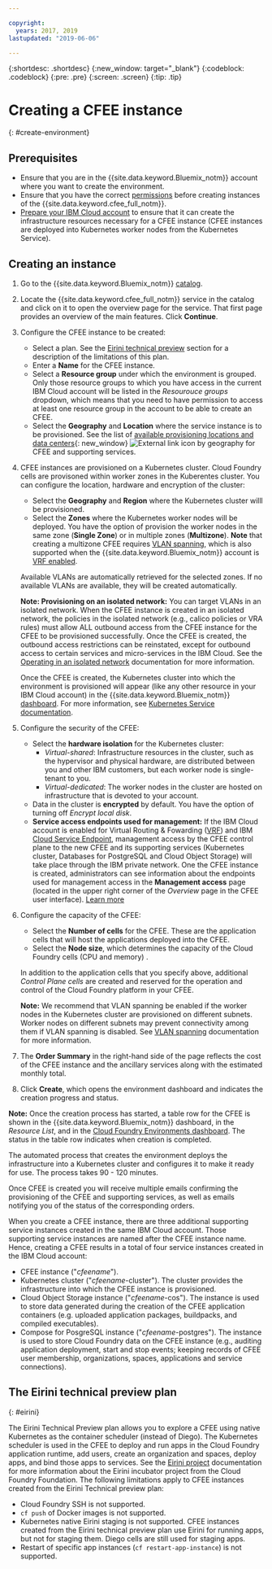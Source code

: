 ```yaml
---

copyright:
  years: 2017, 2019
lastupdated: "2019-06-06"

---
```


{:shortdesc: .shortdesc}
{:new_window: target="_blank"}
{:codeblock: .codeblock}
{:pre: .pre}
{:screen: .screen}
{:tip: .tip}

# Creating a CFEE instance
{: #create-environment}

## Prerequisites
* Ensure that you are in the {{site.data.keyword.Bluemix_notm}} account where you want to create the environment.
* Ensure that you have the correct [permissions](https://cloud.ibm.com/docs/cloud-foundry?topic=cloud-foundry-permissions
) before creating instances of the {{site.data.keyword.cfee_full_notm}}. 
* [Prepare your IBM Cloud account](https://cloud.ibm.com/docs/cloud-foundry/prepare-account.html) to ensure that it can create the infrastructure resources necessary for a CFEE instance (CFEE instances are deployed into Kubernetes worker nodes from the Kubernetes Service).  

## Creating an instance
1.  Go to the {{site.data.keyword.Bluemix_notm}} [catalog](https://cloud.ibm.com/catalog).

2.  Locate the {{site.data.keyword.cfee_full_notm}} service in the catalog and click on it to open the overview page for the service.  That first page provides an overview of the main features. Click **Continue**.

3.  Configure the CFEE instance to be created:
    * Select a plan. See the [Eirini technical preview](https://cloud.ibm.com/docs/cloud-foundry?topic=cloud-foundry-create-environment#create-environment#eirini) section for a description of the limitations of this plan.
    * Enter a **Name** for the CFEE instance.
    * Select a **Resource group** under which the environment is grouped. Only those resource groups to which you have access in the current IBM Cloud account will be listed in the _Resourouce groups_ dropdown, which means that you need to have permission to access at least one resource group in the account to be able to create an CFEE.
    * Select the **Geography** and **Location** where the service instance is to be provisioned. See the list of [available provisioning locations and data centers](https://cloud.ibm.com/catalog/docs/cloud-foundry/index.html#provisioning-targets){: new_window} ![External link icon](../icons/launch-glyph.svg "External link icon") by geography for CFEE and supporting services. 

4. CFEE instances are provisioned on a Kubernetes cluster. Cloud Foundry cells are provisoned within worker zones in the Kuberentes cluster. You can configure the location, hardware and encryption of the cluster:
    * Select the **Geography** and **Region** where the Kubernetes cluster willl be provisioned.
    * Select the **Zones** where the Kubernetes worker nodes will be deployed. You have the option of provision the worker nodes in the same zone (**Single Zone**) or in multiple zones (**Multizone**).  **Note** that creating a multizone CFEE requires [VLAN spanning](https://cloud.ibm.com/docs/containers?topic=containers-subnets#vlan-spanning), which is also supported when the {{site.data.keyword.Bluemix_notm}} account is [VRF enabled](https://cloud.ibm.com/docs/infrastructure/direct-link/vrf-on-ibm-cloud.html#overview-of-virtual-routing-and-forwarding-vrf-on-ibm-cloud).
    
    Available VLANs are automatically retrieved for the selected zones. If no available VLANs are available, they will be created automatically.
    
    **Note: Provisioning on an isolated network:** You can target VLANs in an isolated network. When the CFEE instance is created in an isolated network, the policies in the isolated network (e.g., calico policies or VRA rules) must allow ALL outbound access from the CFEE instance for the CFEE to be provisioned successfully. Once the CFEE is created, the outbound access restrictions can be reinstated, except for outbound access to certain services and micro-services in the IBM Cloud.  See the [Operating in an isolated network](https://cloud.ibm.com/docs/cloud-foundry?topic=cloud-foundry-isolated-network#isolated-network) documentation for more information.
    
    Once the CFEE is created, the Kubernetes cluster into which the environment is provisioned will appear (like any other resource in your IBM Cloud account) in the {{site.data.keyword.Bluemix_notm}} [dashboard](https://cloud.ibm.com/catalog/dashboard/apps/). For more information, see [Kubernetes Service documentation](https://cloud.ibm.com/catalog/docs/containers/cs_why.html#cs_ov).

5. Configure the security of the CFEE:
    * Select the **hardware isolation** for the Kubernetes cluster:   
      * _Virtual-shared_: Infrastructure resources in the cluster, such as the hypervisor and physical hardware, are distributed between you and other IBM customers, but each worker node is single-tenant to you.
      * _Virtual-dedicated_: The worker nodes in the cluster are hosted on infrastructure that is devoted to your account.
    * Data in the cluster is **encrypted** by default. You have the option of turning off _Encrypt local disk_.
    * **Service access endpoints used for management:** If the IBM Cloud account is enabled for Virtual Routing & Fowarding ([VRF](https://cloud.ibm.com/docs/infrastructure/direct-link?topic=direct-link-overview-of-virtual-routing-and-forwarding-vrf-on-ibm-cloud)) and IBM [Cloud Service Endpoint](https://cloud.ibm.com/docs/services/service-endpoint?topic=service-endpoint-getting-started#getting-started), management access by the CFEE control plane to the new CFEE and its supporting services (Kubernetes cluster, Databases for PostgreSQL and Cloud Object Storage) will take place through the IBM private network.  One the CFEE instance is created, administrators can see information about the endpoints used for management access in the **Management access** page (located in the upper right corner of the _Overview_ page in the CFEE user interface). [Learn more](https://cloud.ibm.com/docs/cloud-foundry?topic=cloud-foundry-isolated-network#private-access)

6.  Configure the capacity of the CFEE:
    * Select the **Number of cells** for the CFEE. These are the application cells that will host the applications deployed into the CFEE.  
    * Select the **Node size**, which determines the capacity of the Cloud Foundry cells (CPU and memory) .
    
    In addition to the application cells that you specify above, additional _Control Plane cells_ are created and reserved for the operation and control of the Cloud Foundry platform in your CFEE. 

    **Note:** We recommend that VLAN spanning be enabled if the worker nodes in the Kubernetes cluster are provisioned on different subnets.  Worker nodes on different subnets may prevent connectivity among them if VLAN spanning is disabled.  See [VLAN spanning](https://cloud.ibm.com/catalog/docs/containers/cs_subnets.html#vlan-spanning) documentation for more information.

7.  The **Order Summary** in the right-hand side of the page reflects the cost of the CFEE instance and the ancillary services along with the estimated monthly total.

8.  Click **Create**, which opens the environment dashboard and indicates the creation progress and status.

**Note:** Once the creation process has started, a table row for the CFEE is shown in the {{site.data.keyword.Bluemix_notm}} dashboard, in the _Resource List_, and in the [Cloud Foundry Environments dashboard](https://cloud.ibm.com/dashboard/cloudfoundry?filter=cf_environments).  The status in the table row indicates when creation is completed.

The automated process that creates the environment deploys the infrastructure into a Kubernetes cluster and configures it to make it ready for use. The process takes 90 - 120 minutes.

Once CFEE is created you will receive multiple emails confirming the provisioning of the CFEE and supporting services, as well as emails notifying you of the status of the corresponding orders.

When you create a CFEE instance, there are three additional supporting service instances created in the same IBM Cloud account. Those supporting service instances are named after the CFEE instance name. Hence, creating a CFEE results in a total of four service instances created in the IBM Cloud account:
* CFEE instance ("_cfeename_").
* Kubernetes cluster ("_cfeename_-cluster"). The cluster provides the infrastructure into which the CFEE instance is provisioned.
* Cloud Object Storage instance ("_cfeename_-cos"). The instance is used to store data generated during the creation of the CFEE application containers (e.g. uploaded application packages, buildpacks, and compiled executables).
* Compose for PosgreSQL instance ("_cfeename_-postgres"). The instance is used to store Cloud Foundry data on the CFEE instance (e.g., auditing application deployment, start and stop events; keeping records of CFEE user membership, organizations, spaces, applications and service connections). 

## The Eirini technical preview plan
{: #eirini}

 The Eirini Technical Preview plan allows you to explore a CFEE using native Kubernetes as the container scheduler (instead of Diego). The Kubernetes scheduler is used in the CFEE to deploy and run apps in the Cloud Foundry application runtime, add users, create an organization and spaces, deploy apps, and bind those apps to services. See the [Eirini project](https://www.cloudfoundry.org/project-eirini/) documentation for more information about the Eirini incubator project from the Cloud Foundry Foundation.
 The following limitations apply to CFEE instances created from the Eirini Technical preview plan:
 
* Cloud Foundry SSH is not supported.
* `cf push` of Docker images is not supported.
* Kubernetes native Eirini staging is not supported. CFEE instances created from the Eirini technical preview plan use Eirini for running apps, but not for staging them. Diego cells are still used for staging apps.
* Restart of specific app instances (`cf restart-app-instance`) is not supported.
